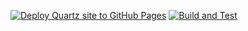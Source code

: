 [![Deploy Quartz site to GitHub Pages](https://github.com/Daspy11/the-stu-art-v2/actions/workflows/deploy.yaml/badge.svg)](https://github.com/Daspy11/the-stu-art-v2/actions/workflows/deploy.yaml) [![Build and Test](https://github.com/Daspy11/the-stu-art-v2/actions/workflows/ci.yaml/badge.svg)](https://github.com/Daspy11/the-stu-art-v2/actions/workflows/ci.yaml)
